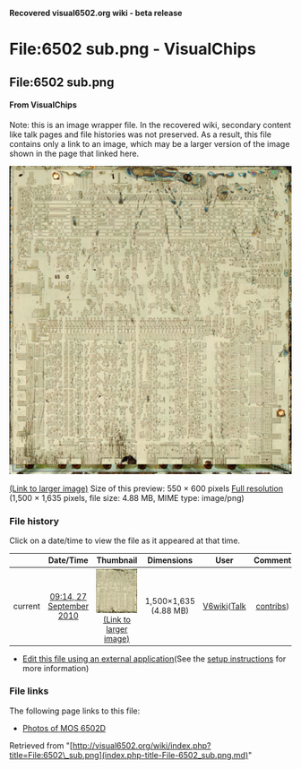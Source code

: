 **Recovered visual6502.org wiki - beta release**

# File:6502 sub.png - VisualChips

## File:6502 sub.png

#### From VisualChips


Note: this is an image wrapper file. In the recovered wiki,
secondary content like talk pages and file histories was
not preserved. As a result, this file contains only a link
to an image, which may be a larger version of the image shown
in the page that linked here.

![File:6502 sub.png](images/thumb/c/c1/6502_sub.png/550px-6502_sub.png)

[(Link to larger image)](images/c/c1/6502_sub.png)
Size of this preview: 550 × 600 pixels
[Full resolution](images/c/c1/6502_sub.png)‎ (1,500 × 1,635 pixels, file size: 4.88 MB, MIME type: image/png)

### File history

Click on a date/time to view the file as it appeared at that time.

| | Date/Time | Thumbnail | Dimensions | User | Comment |
|:---:|:---:|:---:|:---:|:---:|:---:|
| current | [09:14, 27 September 2010](images/c/c1/6502_sub.png) | ![Thumbnail for version as of 09:14, 27 September 2010](images/thumb/c/c1/6502_sub.png/110px-6502_sub.png) [(Link to larger image)](images/c/c1/6502_sub.png) | 1,500×1,635 (4.88 MB) | [V6wiki](index.php-title-User-V6wiki.md)([Talk](index.php-title-User_talk-V6wiki.md) | [contribs](./index.php%3Ftitle=Special:Contributions/V6wiki.md)) | |

- [Edit this file using an external application](index.php-title-File-6502_sub.png.md)(See the [setup instructions](http://www.mediawiki.org/wiki/Manual:External_editors) for more information)

### File links

The following page links to this file:

- [Photos of MOS 6502D](index.php-title-Photos_of_MOS_6502D.md)

Retrieved from "[http://visual6502.org/wiki/index.php?title=File:6502\_sub.png](index.php-title-File-6502_sub.png.md)"

